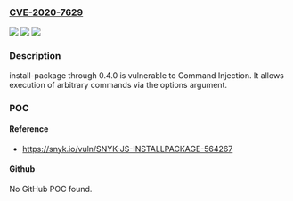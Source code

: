 ### [CVE-2020-7629](https://cve.mitre.org/cgi-bin/cvename.cgi?name=CVE-2020-7629)
![](https://img.shields.io/static/v1?label=Product&message=install-package&color=blue)
![](https://img.shields.io/static/v1?label=Version&message=n%2Fa&color=blue)
![](https://img.shields.io/static/v1?label=Vulnerability&message=Command%20Injection&color=brighgreen)

### Description

install-package through 0.4.0 is vulnerable to Command Injection. It allows execution of arbitrary commands via the options argument.

### POC

#### Reference
- https://snyk.io/vuln/SNYK-JS-INSTALLPACKAGE-564267

#### Github
No GitHub POC found.

